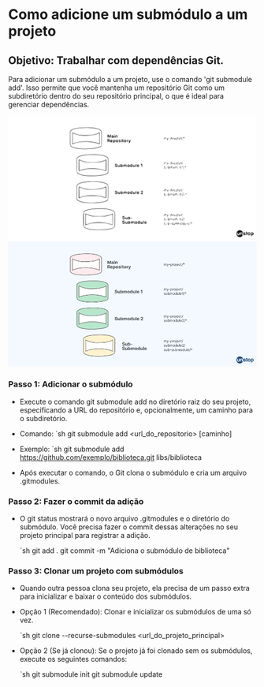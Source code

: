 # Como adicione um submódulo a um projeto

## Objetivo: Trabalhar com dependências Git.

Para adicionar um submódulo a um projeto, use o comando 'git submodule add'. Isso permite que você mantenha um repositório Git como um subdiretório dentro do seu repositório principal, o que é ideal para gerenciar dependências.

![mostrando uma imagem, adicionada no Markdown, de um Octocat sorrindo e levantando um tentáculo.](img/git-submodule.svg)
![mostrando uma imagem, adicionada no Markdown, de um Octocat sorrindo e levantando um tentáculo.](img/git-submodule.png)

### Passo 1: Adicionar o submódulo

- Execute o comando git submodule add no diretório raiz do seu projeto, especificando a URL do repositório e, opcionalmente, um caminho para o subdiretório.

 * Comando:
    `sh
        git submodule add <url_do_repositorio> [caminho]

 * Exemplo:
    `sh
        git submodule add https://github.com/exemplo/biblioteca.git libs/biblioteca
            
- Após executar o comando, o Git clona o submódulo e cria um arquivo .gitmodules.

### Passo 2: Fazer o commit da adição

- O git status mostrará o novo arquivo .gitmodules e o diretório do submódulo. Você precisa fazer o commit dessas alterações no seu projeto principal para registrar a adição.

    `sh
        git add .
        git commit -m "Adiciona o submódulo de biblioteca"

### Passo 3: Clonar um projeto com submódulos

- Quando outra pessoa clona seu projeto, ela precisa de um passo extra para inicializar e baixar o conteúdo dos submódulos.

 * Opção 1 (Recomendado): Clonar e inicializar os submódulos de uma só vez.

    `sh
        git clone --recurse-submodules <url_do_projeto_principal>

 * Opção 2 (Se já clonou): Se o projeto já foi clonado sem os submódulos, execute os seguintes comandos:

    `sh
        git submodule init
        git submodule update


